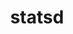 ---
git: https://github.com/etsy/statsd
guide: https://datadog-prod.imgix.net/img/blog/statsd/8.png?auto=format&w=1800&dpr=1
logohandle: etsy_statsd
sort: statsd
title: statsd
website: https://github.com/etsy/statsd
---